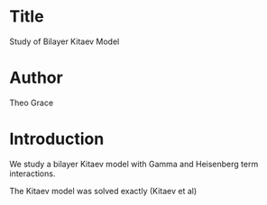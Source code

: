 # Title 
Study of Bilayer Kitaev Model

# Author
Theo Grace  

# Introduction
We study a bilayer Kitaev model with Gamma and Heisenberg term interactions.

The Kitaev model was solved exactly (Kitaev et al) 